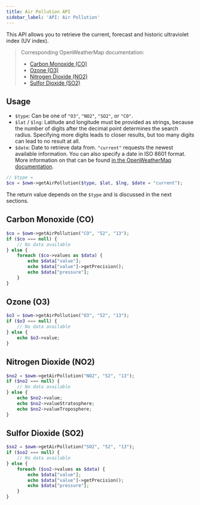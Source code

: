 ```yaml
---
title: Air Pollution API
sidebar_label: 'API: Air Pollution'
---
```


This API allows you to retrieve the current, forecast and historic ultraviolet index (UV index).

> Corresponding OpenWeatherMap documentation:
>
> - [Carbon Monoxide (CO)](https://openweathermap.org/api/pollution/co)
> - [Ozone (O3)](https://openweathermap.org/api/pollution/o3)
> - [Nitrogen Dioxide (NO2)](https://openweathermap.org/api/pollution/no2)
> - [Sulfor Dioxide (SO2)](https://openweathermap.org/api/pollution/so2)

## Usage

- `$type`: Can be one of `"O3"`, `"NO2"`, `"SO2"`, or `"CO"`.
- `$lat` / `$lng`: Latitude and longitude must be provided as strings, because
  the number of digits after the decimal point determines the search radius.
  Specifying more digits leads to closer results, but too many digits can lead
  to no result at all.
- `$date`: Date to retrieve data from. `"current"` requests the newest available
  information. You can also specify a date in ISO 8601 format. More information on
  that can be found [in the OpenWeatherMap documentation](https://openweathermap.org/api/pollution/co).

```php
// $type =
$co = $owm->getAirPollution($type, $lat, $lng, $date = "current");
```

The return value depends on the `$type` and is discussed in the next sections.

## Carbon Monoxide (CO)

```php
$co = $owm->getAirPollution("CO", "52", "13");
if ($co === null) {
    // No data available
} else {
    foreach ($co->values as $data) {
        echo $data["value"];
        echo $data["value"]->getPrecision();
        echo $data["pressure"];
    }
}
```

## Ozone (O3)

```php
$o3 = $owm->getAirPollution("O3", "52", "13");
if ($o3 === null) {
    // No data available
} else {
    echo $o3->value;
}
```

## Nitrogen Dioxide (NO2)

```php
$no2 = $owm->getAirPollution("NO2", "52", "13");
if ($no2 === null) {
    // No data available
} else {
    echo $no2->value;
    echo $no2->valueStratosphere;
    echo $no2->valueTroposphere;
}
```

## Sulfor Dioxide (SO2)

```php
$so2 = $owm->getAirPollution("SO2", "52", "13");
if ($so2 === null) {
    // No data available
} else {
    foreach ($so2->values as $data) {
        echo $data["value"];
        echo $data["value"]->getPrecision();
        echo $data["pressure"];
    }
}
```